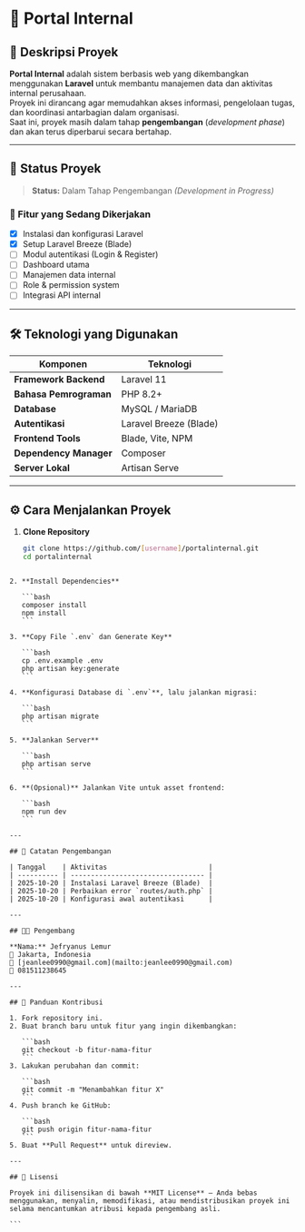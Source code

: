 # 🧩 Portal Internal

## 📖 Deskripsi Proyek
**Portal Internal** adalah sistem berbasis web yang dikembangkan menggunakan **Laravel** untuk membantu manajemen data dan aktivitas internal perusahaan.  
Proyek ini dirancang agar memudahkan akses informasi, pengelolaan tugas, dan koordinasi antarbagian dalam organisasi.  
Saat ini, proyek masih dalam tahap **pengembangan** (*development phase*) dan akan terus diperbarui secara bertahap.

---

## 🚧 Status Proyek
> **Status:** Dalam Tahap Pengembangan *(Development in Progress)*

### 🔧 Fitur yang Sedang Dikerjakan
- [x] Instalasi dan konfigurasi Laravel  
- [x] Setup Laravel Breeze (Blade)  
- [ ] Modul autentikasi (Login & Register)  
- [ ] Dashboard utama  
- [ ] Manajemen data internal  
- [ ] Role & permission system  
- [ ] Integrasi API internal  

---

## 🛠️ Teknologi yang Digunakan
| Komponen | Teknologi |
|-----------|------------|
| **Framework Backend** | Laravel 11 |
| **Bahasa Pemrograman** | PHP 8.2+ |
| **Database** | MySQL / MariaDB |
| **Autentikasi** | Laravel Breeze (Blade) |
| **Frontend Tools** | Blade, Vite, NPM |
| **Dependency Manager** | Composer |
| **Server Lokal** | Artisan Serve |

---

## ⚙️ Cara Menjalankan Proyek

1. **Clone Repository**
   ```bash
   git clone https://github.com/[username]/portalinternal.git
   cd portalinternal
````

2. **Install Dependencies**

   ```bash
   composer install
   npm install
   ```

3. **Copy File `.env` dan Generate Key**

   ```bash
   cp .env.example .env
   php artisan key:generate
   ```

4. **Konfigurasi Database di `.env`**, lalu jalankan migrasi:

   ```bash
   php artisan migrate
   ```

5. **Jalankan Server**

   ```bash
   php artisan serve
   ```

6. **(Opsional)** Jalankan Vite untuk asset frontend:

   ```bash
   npm run dev
   ```

---

## 🧾 Catatan Pengembangan

| Tanggal    | Aktivitas                         |
| ---------- | --------------------------------- |
| 2025-10-20 | Instalasi Laravel Breeze (Blade)  |
| 2025-10-20 | Perbaikan error `routes/auth.php` |
| 2025-10-20 | Konfigurasi awal autentikasi      |

---

## 👨‍💻 Pengembang

**Nama:** Jefryanus Lemur
📍 Jakarta, Indonesia
📧 [jeanlee0990@gmail.com](mailto:jeanlee0990@gmail.com)
📱 081511238645

---

## 🤝 Panduan Kontribusi

1. Fork repository ini.
2. Buat branch baru untuk fitur yang ingin dikembangkan:

   ```bash
   git checkout -b fitur-nama-fitur
   ```
3. Lakukan perubahan dan commit:

   ```bash
   git commit -m "Menambahkan fitur X"
   ```
4. Push branch ke GitHub:

   ```bash
   git push origin fitur-nama-fitur
   ```
5. Buat **Pull Request** untuk direview.

---

## 🧾 Lisensi

Proyek ini dilisensikan di bawah **MIT License** — Anda bebas menggunakan, menyalin, memodifikasi, atau mendistribusikan proyek ini selama mencantumkan atribusi kepada pengembang asli.

```
